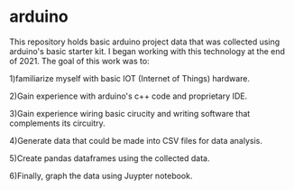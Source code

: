 # arduino
This repository holds basic arduino project data that was collected using arduino's basic starter kit. I began working with this technology at the end of 2021.
The goal of this work was to:

1)familiarize myself with basic IOT (Internet of Things) hardware.

2)Gain experience with arduino's c++ code and proprietary IDE.

3)Gain experience wiring basic cirucity and writing software that complements its circuitry.

4)Generate data that could be made into CSV files for data analysis.

5)Create pandas dataframes using the collected data.

6)Finally, graph the data using Juypter notebook.
